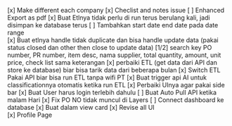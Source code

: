 [x] Make different each company
[x] Checlist and notes issue 
[ ] Enhanced Export as pdf 
[x] Buat Etlnya tidak perlu di run terus berulang kali, jadi disimpan ke database terus
[ ] Tambahkan start date end date pada date range  
[x] Buat etlnya handle tidak duplicate dan bisa handle update data (pakai status closed dan other then close to update data)
[1/2] search key PO number, PR number, item desc, nama supplier, total quantity, amount, unit price, check list sama keterangan 
[x] perbaiki ETL (get data dari API dan store ke database) biar bisa tarik data dari beberapa bulan
[x] Switch ETL Pakai API biar bisa run ETL tanpa wifi PT
[x] Buat trigger api AI untuk classificationnya otomatis ketika run ETL
[x] Perbaiki UInya agar pakai side bar
[x] Buat User harus login terlebih dahulu 
[ ] Buat Auto Pull API ketika malam Hari 
[x] Fix PO NO tidak muncul di Layers
[ ] Connect dashboard ke database 
[x] Buat dalam view card
[x] Revise all UI  
[x] Profile Page 


